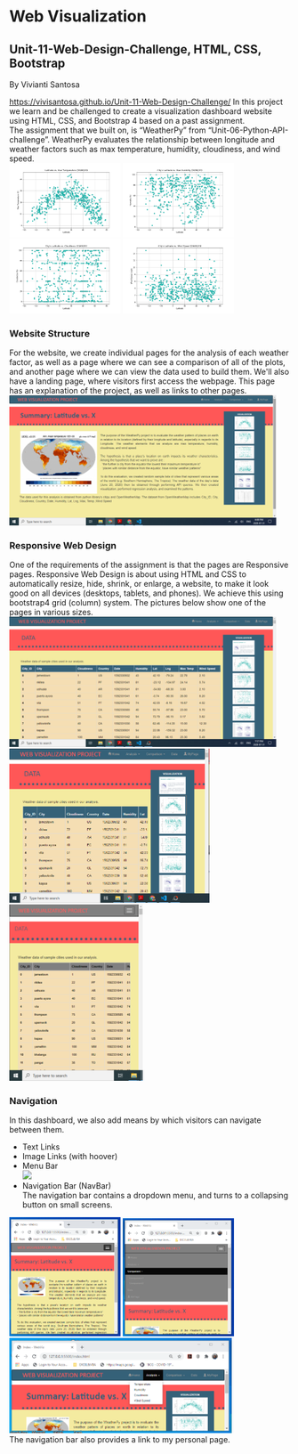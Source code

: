 # Web Visualization
  
## Unit-11-Web-Design-Challenge, HTML, CSS, Bootstrap
By Vivianti Santosa

https://vivisantosa.github.io/Unit-11-Web-Design-Challenge/ 
In this project we learn and be challenged to create a visualization dashboard website using HTML, CSS, and Bootstrap 4 based on a past assignment. <br>
The assignment that we built on, is “WeatherPy” from “Unit-06-Python-API-challenge”. WeatherPy evaluates the relationship between longitude and weather factors such as max temperature, humidity, cloudiness, and wind speed. <br>
<img src="/Graphs/Fig1.png" width="200">
<img src="/Graphs/Fig2.png" width="200">
<img src="/Graphs/Fig3.png" width="200">
<img src="/Graphs/Fig4.png" width="200">
<br>
### Website Structure <br>
For the website, we create individual pages for the analysis of each weather factor, as well as a page where we can see a comparison of all of the plots, and another page where we can view the data used to build them. We'll also have a landing page, where visitors first access the webpage. This page has an explanation of the project, as well as links to other pages. <br>
<img src="/Images/lg1.png" width="480">
### Responsive Web Design<br>
One of the requirements of the assignment is that the pages are Responsive pages.  Responsive Web Design is about using HTML and CSS to automatically resize, hide, shrink, or enlarge, a website, to make it look good on all devices (desktops, tablets, and phones). We achieve this using bootstrap4 grid (column) system. The pictures below show one of the pages in various sizes.<br>
<img src="/Images/lg3.png" width="480">
<img src="/Images/md3.png" width="360">
<img src="/Images/sm3.png" width="240">

### Navigation <br>
In this dashboard, we also add means by which visitors can navigate between them. <br>
- Text Links<br>
- Image Links (with hoover)<br>
- Menu Bar<br>
<img src="/Images/Menu Bar.png" width="180"><br>
- Navigation Bar (NavBar)<br>
The navigation bar contains a dropdown menu, and turns to a collapsing button on small screens. <br>
<img src="/Images/NavBar S1.png" width="200">
<img src="/Images/NavBar S2.png" width="200">
<img src="/Images/NavBar L1.png" width="400">
<br>
The navigation bar also provides a link to my personal page.  <br>
